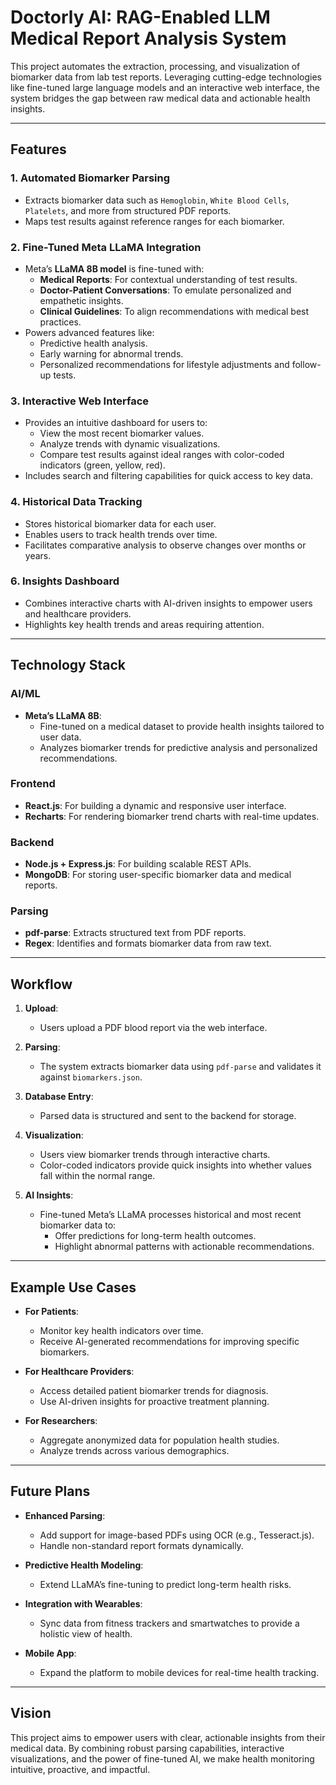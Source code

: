 # Doctorly AI: RAG-Enabled LLM Medical Report Analysis System

This project automates the extraction, processing, and visualization of biomarker data from lab test reports. Leveraging cutting-edge technologies like fine-tuned large language models and an interactive web interface, the system bridges the gap between raw medical data and actionable health insights.

---

## Features

### **1. Automated Biomarker Parsing**
- Extracts biomarker data such as `Hemoglobin`, `White Blood Cells`, `Platelets`, and more from structured PDF reports.
- Maps test results against reference ranges for each biomarker.

### **2. Fine-Tuned Meta LLaMA Integration**
- Meta’s **LLaMA 8B model** is fine-tuned with:
  - **Medical Reports**: For contextual understanding of test results.
  - **Doctor-Patient Conversations**: To emulate personalized and empathetic insights.
  - **Clinical Guidelines**: To align recommendations with medical best practices.
- Powers advanced features like:
  - Predictive health analysis.
  - Early warning for abnormal trends.
  - Personalized recommendations for lifestyle adjustments and follow-up tests.

### **3. Interactive Web Interface**
- Provides an intuitive dashboard for users to:
  - View the most recent biomarker values.
  - Analyze trends with dynamic visualizations.
  - Compare test results against ideal ranges with color-coded indicators (green, yellow, red).
- Includes search and filtering capabilities for quick access to key data.

### **4. Historical Data Tracking**
- Stores historical biomarker data for each user.
- Enables users to track health trends over time.
- Facilitates comparative analysis to observe changes over months or years.

### **6. Insights Dashboard**
- Combines interactive charts with AI-driven insights to empower users and healthcare providers.
- Highlights key health trends and areas requiring attention.

---

## Technology Stack
### **AI/ML**
- **Meta’s LLaMA 8B**:
  - Fine-tuned on a medical dataset to provide health insights tailored to user data.
  - Analyzes biomarker trends for predictive analysis and personalized recommendations.

### **Frontend**
- **React.js**: For building a dynamic and responsive user interface.
- **Recharts**: For rendering biomarker trend charts with real-time updates.

### **Backend**
- **Node.js + Express.js**: For building scalable REST APIs.
- **MongoDB**: For storing user-specific biomarker data and medical reports.

### **Parsing**
- **pdf-parse**: Extracts structured text from PDF reports.
- **Regex**: Identifies and formats biomarker data from raw text.

---

## Workflow

1. **Upload**:
   - Users upload a PDF blood report via the web interface.

2. **Parsing**:
   - The system extracts biomarker data using `pdf-parse` and validates it against `biomarkers.json`.

3. **Database Entry**:
   - Parsed data is structured and sent to the backend for storage.

4. **Visualization**:
   - Users view biomarker trends through interactive charts.
   - Color-coded indicators provide quick insights into whether values fall within the normal range.

5. **AI Insights**:
   - Fine-tuned Meta’s LLaMA processes historical and most recent biomarker data to:
     - Offer predictions for long-term health outcomes.
     - Highlight abnormal patterns with actionable recommendations.

---

## Example Use Cases

- **For Patients**:
  - Monitor key health indicators over time.
  - Receive AI-generated recommendations for improving specific biomarkers.

- **For Healthcare Providers**:
  - Access detailed patient biomarker trends for diagnosis.
  - Use AI-driven insights for proactive treatment planning.

- **For Researchers**:
  - Aggregate anonymized data for population health studies.
  - Analyze trends across various demographics.

---

## Future Plans

- **Enhanced Parsing**:
  - Add support for image-based PDFs using OCR (e.g., Tesseract.js).
  - Handle non-standard report formats dynamically.

- **Predictive Health Modeling**:
  - Extend LLaMA’s fine-tuning to predict long-term health risks.

- **Integration with Wearables**:
  - Sync data from fitness trackers and smartwatches to provide a holistic view of health.

- **Mobile App**:
  - Expand the platform to mobile devices for real-time health tracking.

---

## Vision

This project aims to empower users with clear, actionable insights from their medical data. By combining robust parsing capabilities, interactive visualizations, and the power of fine-tuned AI, we make health monitoring intuitive, proactive, and impactful.
